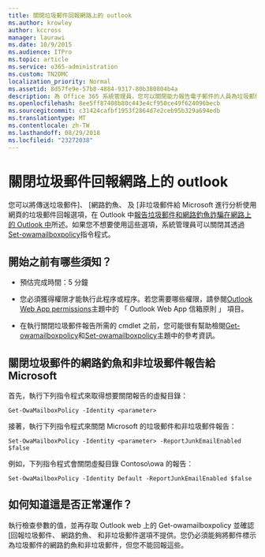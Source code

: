 ```yaml
---
title: 關閉垃圾郵件回報網路上的 outlook
ms.author: krowley
author: kccross
manager: laurawi
ms.date: 10/9/2015
ms.audience: ITPro
ms.topic: article
ms.service: o365-administration
ms.custom: TN2DMC
localization_priority: Normal
ms.assetid: 8d57fe9e-57b8-4884-9317-80b380804b4a
description: 為 Office 365 系統管理員，您可以關閉能力報告電子郵件的人員為垃圾郵件。
ms.openlocfilehash: 8ee5ff87408b80c443e4cf950ce49f624096becb
ms.sourcegitcommit: c31424cafbf1953f2864d7e2ceb95b329a694edb
ms.translationtype: MT
ms.contentlocale: zh-TW
ms.lasthandoff: 08/29/2018
ms.locfileid: "23272038"
---
```

# <a name="turn-off-junk-email-reporting-in-outlook-on-the-web"></a>關閉垃圾郵件回報網路上的 outlook

您可以將傳送垃圾郵件]、 [網路釣魚、 及 [非垃圾郵件給 Microsoft 進行分析使用網頁的垃圾郵件回報選項，在 Outlook 中[報告垃圾郵件和網路釣魚詐騙在網路上的 Outlook 中](report-junk-email-and-phishing-scams-in-outlook-on-the-web-eop.md)所述。如果您不想要使用這些選項，系統管理員可以關閉其透過[Set-owamailboxpolicy](http://technet.microsoft.com/library/530166f7-ab42-4609-ba73-9b5a39b567be.aspx)指令程式。 
  
## <a name="what-do-you-need-to-know-before-you-begin"></a>開始之前有哪些須知？
<a name="sectionSection0"> </a>

- 預估完成時間：5 分鐘
    
- 您必須獲得權限才能執行此程序或程序。若您需要哪些權限，請參閱[Outlook Web App permissions](http://technet.microsoft.com/library/57eca42a-5a7f-4c65-89f0-7a84f2dbea19.aspx#OutlookWebApp)主題中的 「 Outlook Web App 信箱原則 」 項目。 
    
- 在執行關閉垃圾郵件報告所需的 cmdlet 之前，您可能很有幫助檢閱[Get-owamailboxpolicy](http://technet.microsoft.com/library/bdd580d3-8812-4b4a-93e8-c6401b0d2f0f.aspx)和[Set-owamailboxpolicy](http://technet.microsoft.com/library/530166f7-ab42-4609-ba73-9b5a39b567be.aspx)主題中的參考資訊。 
    
## <a name="turn-off-junk-phishing-and-not-junk-reporting-to-microsoft"></a>關閉垃圾郵件的網路釣魚和非垃圾郵件報告給 Microsoft
<a name="sectionSection1"> </a>

首先，執行下列指令程式來取得想要關閉報告的虛擬目錄：
  
```
Get-OwaMailboxPolicy -Identity <parameter>
```

接著，執行下列指令程式來關閉 Microsoft 的垃圾郵件和非垃圾郵件報告：
  
```
Set-OwaMailboxPolicy -Identity <parameter> -ReportJunkEmailEnabled $false
```

例如，下列指令程式會關閉虛擬目錄 Contoso\owa 的報告：
  
```
Set-OwaMailboxPolicy -Identity Default -ReportJunkEmailEnabled $false
```

## <a name="how-do-you-know-this-worked"></a>如何知道這是否正常運作？
<a name="sectionSection2"> </a>

執行檢查參數的值，並再存取 Outlook web 上的 Get-owamailboxpolicy 並確認 [回報垃圾郵件、 網路釣魚、 和非垃圾郵件選項不提供。您仍必須能夠將郵件標示為垃圾郵件的網路釣魚和非垃圾郵件，但您不能回報這些。 
  

